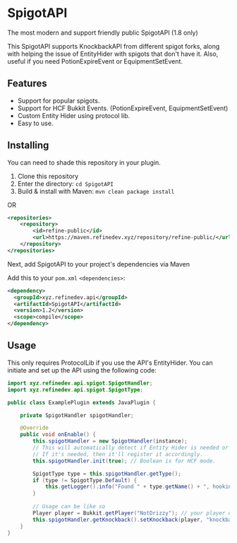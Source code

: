 # SpigotAPI
The most modern and support friendly public SpigotAPI (1.8 only)

This SpigotAPI supports KnockbackAPI from different spigot forks, along with helping the issue of EntityHider with spigots that don't have it.
Also, useful if you need PotionExpireEvent or EquipmentSetEvent.

## Features
- Support for popular spigots.
- Support for HCF Bukkit Events. (PotionExpireEvent, EquipmentSetEvent)
- Custom Entity Hider using protocol lib.
- Easy to use.

## Installing
You can need to shade this repository in your plugin.

1. Clone this repository
2. Enter the directory: `cd SpigotAPI`
3. Build & install with Maven: `mvn clean package install`

OR
```xml
<repositories>
    <repository>
        <id>refine-public</id>
        <url>https://maven.refinedev.xyz/repository/refine-public/</url>
    </repository>
</repositories>
```
Next, add SpigotAPI to your project's dependencies via Maven

Add this to your `pom.xml` `<dependencies>`:
```xml
<dependency>
  <groupId>xyz.refinedev.api</groupId>
  <artifactId>SpigotAPI</artifactId>
  <version>1.2</version>
  <scope>compile</scope>
</dependency>
```

## Usage
This only requires ProtocolLib if you use the API's EntityHider.
You can initiate and set up the API using the following code:

```java
import xyz.refinedev.api.spigot.SpigotHandler;
import xyz.refinedev.api.spigot.SpigotType;

public class ExamplePlugin extends JavaPlugin {

    private SpigotHandler spigotHandler;

    @Override
    public void onEnable() {
        this.spigotHandler = new SpigotHandler(instance);
        // This will automatically detect if Entity Hider is needed or not.
        // If it's needed, then it'll register it accordingly.
        this.spigotHandler.init(true); // Boolean is for HCF mode.

        SpigotType type = this.spigotHandler.getType();
        if (type != SpigotType.Default) {
            this.getLogger().info("Found " + type.getName() + ", hooking in for support, HCF-TeamFights will be supported.");
        }
        
        // Usage can be like so
        Player player = Bukkit.getPlayer("NotDrizzy"); // your player object
        this.spigotHandler.getKnockback().setKnockback(player, "knockback name");
    }
}
```
